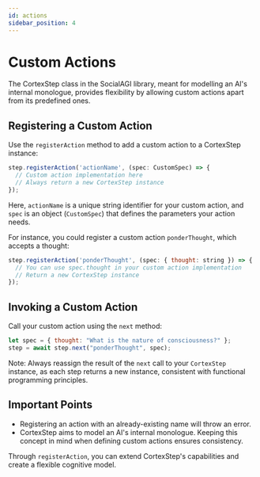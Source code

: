 ```yaml
---
id: actions
sidebar_position: 4
---
```


# Custom Actions

The CortexStep class in the SocialAGI library, meant for modelling an AI's internal monologue, provides flexibility by allowing custom actions apart from its predefined ones.

## Registering a Custom Action

Use the `registerAction` method to add a custom action to a CortexStep instance:

```javascript
step.registerAction('actionName', (spec: CustomSpec) => {
  // Custom action implementation here
  // Always return a new CortexStep instance
});
```

Here, `actionName` is a unique string identifier for your custom action, and `spec` is an object (`CustomSpec`) that defines the parameters your action needs.

For instance, you could register a custom action `ponderThought`, which accepts a thought:

```javascript
step.registerAction('ponderThought', (spec: { thought: string }) => {
  // You can use spec.thought in your custom action implementation
  // Return a new CortexStep instance
});
```

## Invoking a Custom Action

Call your custom action using the `next` method:

```javascript
let spec = { thought: "What is the nature of consciousness?" };
step = await step.next("ponderThought", spec);
```

Note: Always reassign the result of the `next` call to your `CortexStep` instance, as each step returns a new instance, consistent with functional programming principles.

## Important Points

- Registering an action with an already-existing name will throw an error.
- CortexStep aims to model an AI's internal monologue. Keeping this concept in mind when defining custom actions ensures consistency.

Through `registerAction`, you can extend CortexStep's capabilities and create a flexible cognitive model.
